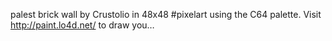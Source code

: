 palest brick wall by Crustolio in 48x48 #pixelart using the C64 palette. Visit http://paint.lo4d.net/ to draw you… 